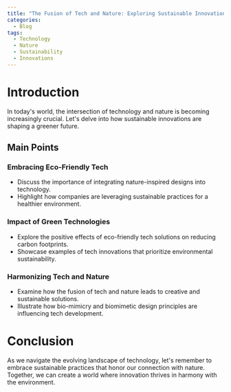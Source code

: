 ```yaml
---
title: "The Fusion of Tech and Nature: Exploring Sustainable Innovations"
categories:
  - Blog
tags:
  - Technology
  - Nature
  - Sustainability
  - Innovations
---
```


# Introduction
In today's world, the intersection of technology and nature is becoming increasingly crucial. Let's delve into how sustainable innovations are shaping a greener future.

## Main Points
### Embracing Eco-Friendly Tech
- Discuss the importance of integrating nature-inspired designs into technology.
- Highlight how companies are leveraging sustainable practices for a healthier environment.

### Impact of Green Technologies
- Explore the positive effects of eco-friendly tech solutions on reducing carbon footprints.
- Showcase examples of tech innovations that prioritize environmental sustainability.

### Harmonizing Tech and Nature
- Examine how the fusion of tech and nature leads to creative and sustainable solutions.
- Illustrate how bio-mimicry and biomimetic design principles are influencing tech development.

# Conclusion
As we navigate the evolving landscape of technology, let's remember to embrace sustainable practices that honor our connection with nature. Together, we can create a world where innovation thrives in harmony with the environment.